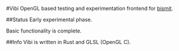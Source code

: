 #Vibi
OpenGL based testing and experimentation frontend for [bismit](https://github.com/cogciprocate/bismit).

##Status
Early experimental phase.

Basic functionality is complete.

##Info
Vibi is written in Rust and GLSL (OpenGL C).
